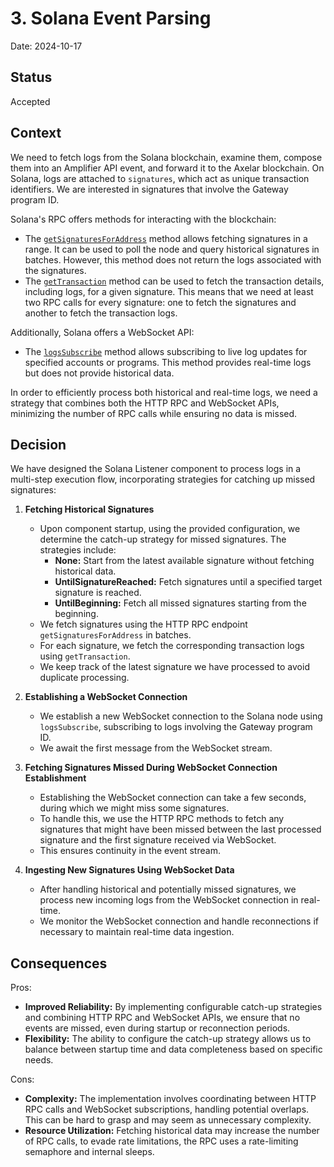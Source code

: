 # 3. Solana Event Parsing

Date: 2024-10-17

## Status

Accepted

## Context

We need to fetch logs from the Solana blockchain, examine them, compose them into an Amplifier API event, and forward it to the Axelar blockchain. On Solana, logs are attached to `signatures`, which act as unique transaction identifiers. We are interested in signatures that involve the Gateway program ID.

Solana's RPC offers methods for interacting with the blockchain:

- The [`getSignaturesForAddress`](https://solana.com/docs/rpc/http/getsignaturesforaddress) method allows fetching signatures in a range. It can be used to poll the node and query historical signatures in batches. However, this method does not return the logs associated with the signatures.
- The [`getTransaction`](https://solana.com/docs/rpc/http/gettransaction) method can be used to fetch the transaction details, including logs, for a given signature. This means that we need at least two RPC calls for every signature: one to fetch the signatures and another to fetch the transaction logs.

Additionally, Solana offers a WebSocket API:

- The [`logsSubscribe`](https://solana.com/docs/rpc/websocket/logssubscribe) method allows subscribing to live log updates for specified accounts or programs. This method provides real-time logs but does not provide historical data.

In order to efficiently process both historical and real-time logs, we need a strategy that combines both the HTTP RPC and WebSocket APIs, minimizing the number of RPC calls while ensuring no data is missed.

## Decision

We have designed the Solana Listener component to process logs in a multi-step execution flow, incorporating strategies for catching up missed signatures:

1. **Fetching Historical Signatures**

   - Upon component startup, using the provided configuration, we determine the catch-up strategy for missed signatures. The strategies include:
     - **None:** Start from the latest available signature without fetching historical data.
     - **UntilSignatureReached:** Fetch signatures until a specified target signature is reached.
     - **UntilBeginning:** Fetch all missed signatures starting from the beginning.
   - We fetch signatures using the HTTP RPC endpoint `getSignaturesForAddress` in batches.
   - For each signature, we fetch the corresponding transaction logs using `getTransaction`.
   - We keep track of the latest signature we have processed to avoid duplicate processing.

2. **Establishing a WebSocket Connection**

   - We establish a new WebSocket connection to the Solana node using `logsSubscribe`, subscribing to logs involving the Gateway program ID.
   - We await the first message from the WebSocket stream.

3. **Fetching Signatures Missed During WebSocket Connection Establishment**

   - Establishing the WebSocket connection can take a few seconds, during which we might miss some signatures.
   - To handle this, we use the HTTP RPC methods to fetch any signatures that might have been missed between the last processed signature and the first signature received via WebSocket.
   - This ensures continuity in the event stream.

4. **Ingesting New Signatures Using WebSocket Data**

   - After handling historical and potentially missed signatures, we process new incoming logs from the WebSocket connection in real-time.
   - We monitor the WebSocket connection and handle reconnections if necessary to maintain real-time data ingestion.

## Consequences

Pros:

- **Improved Reliability:** By implementing configurable catch-up strategies and combining HTTP RPC and WebSocket APIs, we ensure that no events are missed, even during startup or reconnection periods.
- **Flexibility:** The ability to configure the catch-up strategy allows us to balance between startup time and data completeness based on specific needs.

Cons:

- **Complexity:** The implementation involves coordinating between HTTP RPC calls and WebSocket subscriptions, handling potential overlaps. This can be hard to grasp and may seem as unnecessary complexity.
- **Resource Utilization:** Fetching historical data may increase the number of RPC calls, to evade rate limitations, the RPC uses a rate-limiting semaphore and internal sleeps.
